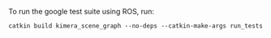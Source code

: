 To run the google test suite using ROS, run:

```
catkin build kimera_scene_graph --no-deps --catkin-make-args run_tests
```
